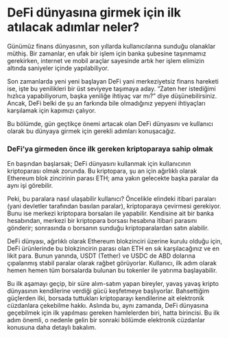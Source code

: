 # DeFi dünyasına girmek için ilk atılacak adımlar neler?

Günümüz finans dünyasının, son yıllarda kullanıcılarına sunduğu olanaklar müthiş. Bir zamanlar, en ufak bir işlem için banka şubesine taşınmamız gerekirken, internet ve mobil araçlar sayesinde artık her işlem elimizin altında saniyeler içinde yapılabiliyor.

Son zamanlarda yeni yeni başlayan DeFi yani merkeziyetsiz finans hareketi ise, işte bu yenilikleri bir üst seviyeye taşımaya aday. “Zaten her istediğimi hızlıca yapabiliyorum, başka yeniliğe ihtiyaç var mı?” diye düşünebilirsiniz. Ancak, DeFi belki de şu an farkında bile olmadığınız yepyeni ihtiyaçları karşılamak için kapımızı çalıyor.

Bu bölümde, gün geçtikçe önemi artacak olan DeFi dünyasını ve kullanıcı olarak bu dünyaya girmek için gerekli adımları konuşacağız.

### DeFi’ya girmeden önce ilk gereken kriptoparaya sahip olmak

En başından başlarsak; DeFi dünyasını kullanmak için kullanıcının kriptoparası olmak zorunda. Bu kriptopara, şu an için ağırlıklı olarak Ethereum blok zincirinin parası ETH; ama yakın gelecekte başka paralar da aynı işi görebilir.

Peki, bu paralara nasıl ulaşabilir kullanıcı? Öncelikle elindeki itibari paraları \(yani devletler tarafından basılan paralar\), kriptoparaya çevirmesi gerekiyor. Bunu ise merkezi kriptopara borsaları ile yapabilir. Kendisine ait bir banka hesabından, merkezi bir kriptopara borsası hesabına itibari parasını gönderir; sonrasında o borsanın sunduğu kriptoparalardan satın alabilir.

DeFi dünyası, ağırlıklı olarak Ethereum blokzinciri üzerine kurulu olduğu için, DeFi ürünlerinde bu blokzincirin parası olan ETH en sık karşılacağınız ve en likit para. Bunun yanında, USDT \(Tether\) ve USDC de ABD dolarına çıpalanmış stabil paralar olarak rağbet görüyorlar. Kullanıcı, ilk adım olarak hemen hemen tüm borsalarda bulunan bu tokenler ile yatırıma başlayabilir.

Bu ilk aşamayı geçip, bir süre alım-satım yapan bireyler, yavaş yavaş kripto dünyasının kendilerine verdiği gücü keşfetmeye başlıyorlar. Bahsettiğim güçlerden ilki, borsada tuttukları kriptoparayı kendilerine ait elektronik cüzdanlara çekebilme hakkı. Aslında bu, aynı zamanda, DeFi dünyasına geçebilmek için ilk yapılması gereken hamlelerden biri, hatta birincisi. Bu ilk adım önemli, o nedenle gelin bir sonraki bölümde elektronik cüzdanlar konusuna daha detaylı bakalım.

